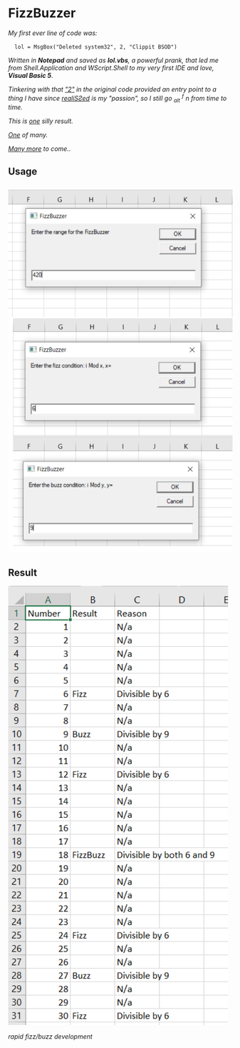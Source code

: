 # FizzBuzzer

_My first ever line of code was:_

      lol = MsgBox("Deleted system32", 2, "Clippit BSOD")
_Written in **Notepad** and saved as **lol.vbs**, a powerful prank, that led me from Shell.Application and WScript.Shell to my very first IDE and love, **Visual Basic 5**_.

_Tinkering with that ["2"](https://learn.microsoft.com/en-us/office/vba/language/reference/user-interface-help/msgbox-constants) in the original code provided an entry point to a thing I have since [realiSƧed](https://www.scribbr.com/us-vs-uk/realise-or-realize/) is my "passion", so I still go <sub>alt</sub> <sup>ƒ</sup> n from time to time._

_This is [one](https://github.com/KayserSoze42/extend.io/blob/main/src/FizzBuzzer/FizzBuzzer.vbs) silly result._

_[One](https://github.com/KayserSoze42/extend.io/blob/main/src/SlinkySearch/VBScript/AnythingGoogleSlinky.vbs) of many._

_[Many more](https://github.com/KayserSoze42/extend.io) to come.._

## Usage

![a](https://github.com/KayserSoze42/extend.io/blob/main/src/FizzBuzzer/a.png?raw=true)

## Result

![b](https://github.com/KayserSoze42/extend.io/blob/main/src/FizzBuzzer/b.png?raw=true)

_rapid fizz/buzz development_
